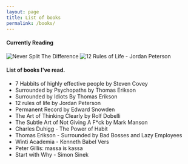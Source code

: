```yaml
---
layout: page
title: List of books
permalink: /books/
---
```

#### Currently Reading

![Never Split The Difference](https://i.gr-assets.com/images/S/compressed.photo.goodreads.com/books/1490567231l/30736658._SY475_.jpg)
![12 Rules of Life - Jordan Peterson](https://i.gr-assets.com/images/S/compressed.photo.goodreads.com/books/1512705866l/30257963.jpg)

#### List of books I've read.
- 7 Habbits of highly effective people by Steven Covey
- Surrounded by Psychopaths by Thomas Erikson
- Surrounded by Idiots By Thomas Erikson
- 12 rules of life by Jordan Peterson
- Permanent Record by Edward Snowden
- The Art of Thinking Clearly by Rolf Dobelli
- The Subtle Art of Not Giving A F*ck by Mark Manson
- Charles Duhigg - The Power of Habit
- Thomas Erikson - Surrounded by Bad Bosses and Lazy Employees 
- Winti Academia - Kenneth Babel Vers
- Peter Gillis: massa is kassa
- Start with Why - Simon Sinek
